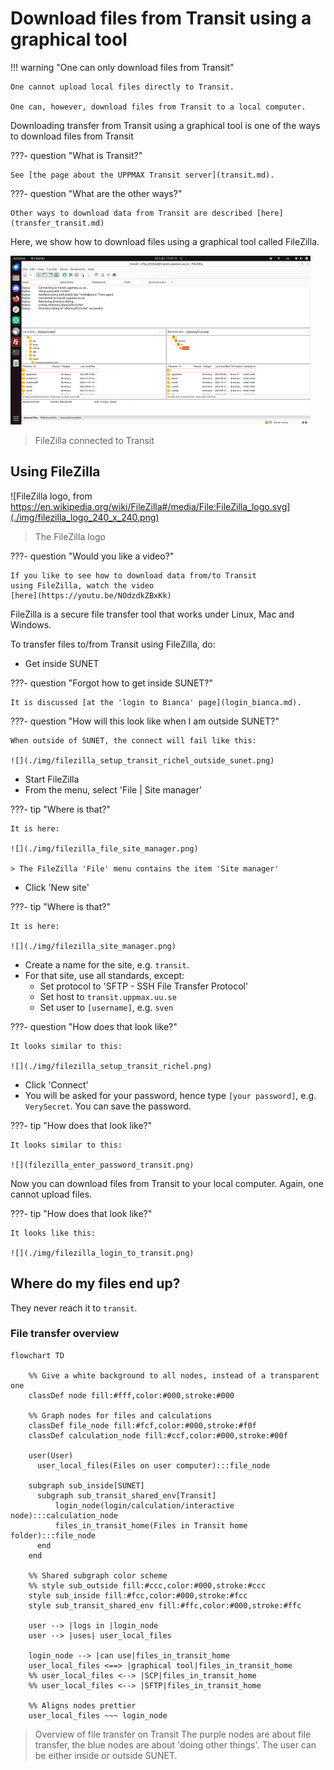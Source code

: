 # Download files from Transit using a graphical tool

!!! warning "One can only download files from Transit"

    One cannot upload local files directly to Transit.

    One can, however, download files from Transit to a local computer.

Downloading transfer from Transit using a graphical tool
is one of the ways to download files from Transit

???- question "What is Transit?"

    See [the page about the UPPMAX Transit server](transit.md).

???- question "What are the other ways?"

    Other ways to download data from Transit are described [here](transfer_transit.md)

Here, we show how to download files using a graphical tool called FileZilla.

![](./img/filezilla_login_to_transit_480_x_270.png)

> FileZilla connected to Transit

## Using FileZilla

![FileZilla logo, from https://en.wikipedia.org/wiki/FileZilla#/media/File:FileZilla_logo.svg](./img/filezilla_logo_240_x_240.png)

> The FileZilla logo

???- question "Would you like a video?"

    If you like to see how to download data from/to Transit
    using FileZilla, watch the video 
    [here](https://youtu.be/NOdzdkZBxKk)

FileZilla is a secure file transfer tool that works under Linux, Mac and Windows.

To transfer files to/from Transit using FileZilla, do:

- Get inside SUNET

???- question "Forgot how to get inside SUNET?"

    It is discussed [at the 'login to Bianca' page](login_bianca.md). 

???- question "How will this look like when I am outside SUNET?"

    When outside of SUNET, the connect will fail like this:

    ![](./img/filezilla_setup_transit_richel_outside_sunet.png)

- Start FileZilla
- From the menu, select 'File | Site manager'

???- tip "Where is that?"

    It is here:

    ![](./img/filezilla_file_site_manager.png)
    
    > The FileZilla 'File' menu contains the item 'Site manager'

- Click 'New site'

???- tip "Where is that?"

    It is here:

    ![](./img/filezilla_site_manager.png)

- Create a name for the site, e.g. `transit`.
- For that site, use all standards, except:
    - Set protocol to 'SFTP - SSH File Transfer Protocol'
    - Set host to `transit.uppmax.uu.se`
    - Set user to `[username]`, e.g. `sven`

???- question "How does that look like?"

    It looks similar to this:

    ![](./img/filezilla_setup_transit_richel.png)

- Click 'Connect'
- You will be asked for your password, hence
  type `[your password]`, e.g. `VerySecret`.
  You can save the password.

???- tip "How does that look like?"

    It looks similar to this:

    ![](filezilla_enter_password_transit.png)

Now you can download files from Transit to your local computer.
Again, one cannot upload files.

???- tip "How does that look like?"

    It looks like this:

    ![](./img/filezilla_login_to_transit.png)

## Where do my files end up?

They never reach it to `transit`.

### File transfer overview

```mermaid
flowchart TD

    %% Give a white background to all nodes, instead of a transparent one
    classDef node fill:#fff,color:#000,stroke:#000

    %% Graph nodes for files and calculations
    classDef file_node fill:#fcf,color:#000,stroke:#f0f
    classDef calculation_node fill:#ccf,color:#000,stroke:#00f

    user(User)
      user_local_files(Files on user computer):::file_node

    subgraph sub_inside[SUNET]
      subgraph sub_transit_shared_env[Transit]
          login_node(login/calculation/interactive node):::calculation_node
          files_in_transit_home(Files in Transit home folder):::file_node
      end
    end

    %% Shared subgraph color scheme
    %% style sub_outside fill:#ccc,color:#000,stroke:#ccc
    style sub_inside fill:#fcc,color:#000,stroke:#fcc
    style sub_transit_shared_env fill:#ffc,color:#000,stroke:#ffc

    user --> |logs in |login_node
    user --> |uses| user_local_files

    login_node --> |can use|files_in_transit_home
    user_local_files <==> |graphical tool|files_in_transit_home
    %% user_local_files <--> |SCP|files_in_transit_home
    %% user_local_files <--> |SFTP|files_in_transit_home

    %% Aligns nodes prettier
    user_local_files ~~~ login_node
```

> Overview of file transfer on Transit
> The purple nodes are about file transfer,
> the blue nodes are about 'doing other things'.
> The user can be either inside or outside SUNET.
